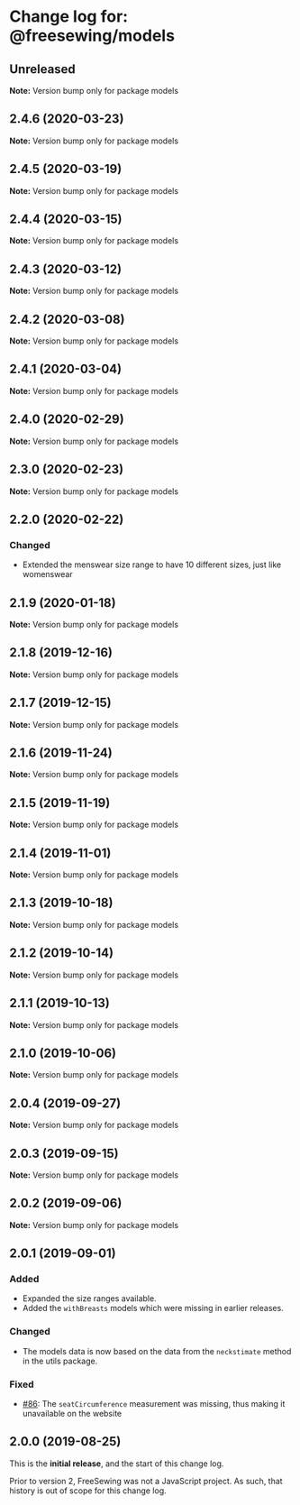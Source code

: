 # Change log for: @freesewing/models


## Unreleased

**Note:** Version bump only for package models


## 2.4.6 (2020-03-23)

**Note:** Version bump only for package models


## 2.4.5 (2020-03-19)

**Note:** Version bump only for package models


## 2.4.4 (2020-03-15)

**Note:** Version bump only for package models


## 2.4.3 (2020-03-12)

**Note:** Version bump only for package models


## 2.4.2 (2020-03-08)

**Note:** Version bump only for package models


## 2.4.1 (2020-03-04)

**Note:** Version bump only for package models


## 2.4.0 (2020-02-29)

**Note:** Version bump only for package models


## 2.3.0 (2020-02-23)

**Note:** Version bump only for package models


## 2.2.0 (2020-02-22)

### Changed

 - Extended the menswear size range to have 10 different sizes, just like womenswear
## 2.1.9 (2020-01-18)

**Note:** Version bump only for package models


## 2.1.8 (2019-12-16)

**Note:** Version bump only for package models


## 2.1.7 (2019-12-15)

**Note:** Version bump only for package models


## 2.1.6 (2019-11-24)

**Note:** Version bump only for package models


## 2.1.5 (2019-11-19)

**Note:** Version bump only for package models


## 2.1.4 (2019-11-01)

**Note:** Version bump only for package models


## 2.1.3 (2019-10-18)

**Note:** Version bump only for package models


## 2.1.2 (2019-10-14)

**Note:** Version bump only for package models


## 2.1.1 (2019-10-13)

**Note:** Version bump only for package models


## 2.1.0 (2019-10-06)

**Note:** Version bump only for package models


## 2.0.4 (2019-09-27)

**Note:** Version bump only for package models


## 2.0.3 (2019-09-15)

**Note:** Version bump only for package models


## 2.0.2 (2019-09-06)

**Note:** Version bump only for package models


## 2.0.1 (2019-09-01)

### Added

 - Expanded the size ranges available.
 - Added the `withBreasts` models which were missing in earlier releases.

### Changed

 - The models data is now based on the data from the `neckstimate` method in the utils package.

### Fixed

 - [#86](https://github.com/freesewing/freesewing/issues/86): The `seatCircumference` measurement was missing, thus making it unavailable on the website


## 2.0.0 (2019-08-25)

This is the **initial release**, and the start of this change log.

Prior to version 2, FreeSewing was not a JavaScript project.
As such, that history is out of scope for this change log.
